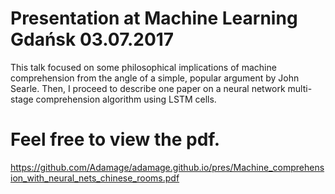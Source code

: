 # Presentation at Machine Learning Gdańsk 03.07.2017
This talk focused on some philosophical implications of machine comprehension from the angle of a simple, popular argument by John Searle.
Then, I proceed to describe one paper on a neural network multi-stage comprehension algorithm using LSTM cells.

# Feel free to view the pdf.
https://github.com/Adamage/adamage.github.io/pres/Machine_comprehension_with_neural_nets_chinese_rooms.pdf
